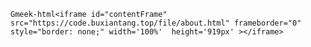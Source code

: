 `Gmeek-html<iframe id="contentFrame" src="https://code.buxiantang.top/file/about.html" frameborder="0" style="border: none;" width='100%'  height='919px' ></iframe>`


